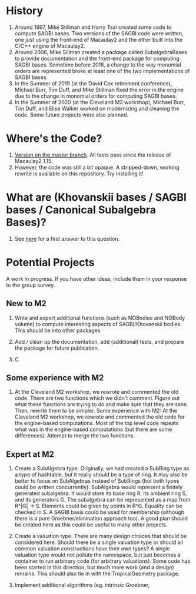 # History 

1. Around 1997, Mike Stillman and Harry Tsai created some code to compute SAGBI bases. Two versions of the SAGBI code were written, one just using the front-end of Macaulay2 and the other built into the C/C++ engine of Macaulay2. 
2. Around 2006, Mike Sillman created a package called SubalgebraBases to provide documentation and the front-end package for computing SAGBI bases. Sometime before 2018, a change to the way monomial orders are represented broke at least one of the two implementations of SAGBI bases. 
3. In the Summer of 2019 (at the David Cox retirement conference), Michael Burr, Tim Duff, and Mike Stillman fixed the error in the engine due to the change in monomial orders for computing SAGBI bases. 
4. In the Summer of 2020 (at the Cleveland M2 workshop), Michael Burr, Tim Duff, and Elise Walker worked on modernizing and cleaning the code. Some future projects were also planned. 

# Where's the Code?

1. [Version on the master branch](https://github.com/Macaulay2/M2/blob/master/M2/Macaulay2/packages/SubalgebraBases.m2). All tests pass since the release of Macaulay2 1.15.
2. However, the code was still a bit opaque. A stripped-down, working rewrite is available on this repository. Try installing it!

# What are (Khovanskii bases / SAGBI bases / Canonical Subalgebra Bases)?

1. See [here](./Subalgebra-Basics/StuCh11.pdf) for a first answer to this question.

# Potential Projects 

A work in progress. If you have other ideas, include them in your response to the group survey.

## New to M2

1. Write and export additional functions (such as NOBodies and NOBody volume) to compute interesting aspects of SAGBI/Khovanskii bodies. This should tie into other packages. 

2. Add / clean up the documentation, add (additional) tests, and prepare the package for future publication. 

3. C

## Some experience with M2

1. At the Cleveland M2 workshop, we rewrote and commented the old code. There are two functions which we didn't comment. Figure out what these functions are trying to do and make sure that they are sane. Then, rewrite them to be simpler. Some experience with M2: At the Cleveland M2 workshop, we rewrote and commented the old code for the engine-based computations. Most of the top level code repeats what was in the engine-based computations (but there are some differences). Attempt to merge the two functions. 

## Expert at M2

1. Create a SubAlgebra type. Originally, we had created a SubRing type as a type of hashtable, but it really should be a type of ring. It may also be better to focus on SubAlgebras instead of SubRings (but both types could be written concurrently). SubAlgebra would represent a finitely generated subalgebra. It would store its base ring R, its ambient ring S, and its generators G. The subalgebra can be represented as a map from R^|G| -> S. Elements could be given by points in R^G. Equality can be checked in S. A SAGBI basis could be used for membership (although there is a pure Groebner/elimination approach too). A good plan should be created here as this could be useful to many other projects. 

2. Create a valuation type. There are many design choices that should be considered here. Should there be a single valuation type or should all common valuation constructions have their own types? A single valuation type would not pollute the namespace, but just becomes a container to run arbitrary code (for arbitrary valuations). Some code has been started in this direction, but much more work (and a design) remains. This should also tie in with the TropicalGeometry package.

3. Implement additional algorithms (eg. intrinsic Groebner, 

